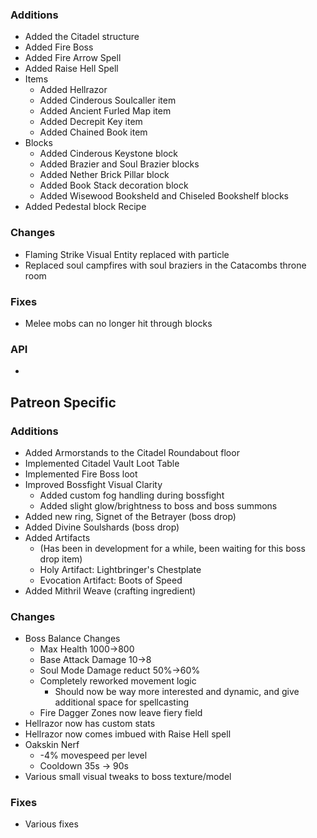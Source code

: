 ### Additions
- Added the Citadel structure
- Added Fire Boss
- Added Fire Arrow Spell
- Added Raise Hell Spell
- Items
  - Added Hellrazor
  - Added Cinderous Soulcaller item
  - Added Ancient Furled Map item
  - Added Decrepit Key item
  - Added Chained Book item
- Blocks
  - Added Cinderous Keystone block
  - Added Brazier and Soul Brazier blocks
  - Added Nether Brick Pillar block
  - Added Book Stack decoration block
  - Added Wisewood Booksheld and Chiseled Bookshelf blocks
- Added Pedestal block Recipe

### Changes
- Flaming Strike Visual Entity replaced with particle
- Replaced soul campfires with soul braziers in the Catacombs throne room 

### Fixes
- Melee mobs can no longer hit through blocks

### API
- 

## Patreon Specific
### Additions
- Added Armorstands to the Citadel Roundabout floor
- Implemented Citadel Vault Loot Table
- Implemented Fire Boss loot
- Improved Bossfight Visual Clarity
  - Added custom fog handling during bossfight
  - Added slight glow/brightness to boss and boss summons
- Added new ring, Signet of the Betrayer (boss drop)
- Added Divine Soulshards (boss drop)
- Added Artifacts
  - (Has been in development for a while, been waiting for this boss drop item)
  - Holy Artifact: Lightbringer's Chestplate
  - Evocation Artifact: Boots of Speed
- Added Mithril Weave (crafting ingredient)

### Changes
- Boss Balance Changes
  - Max Health 1000->800
  - Base Attack Damage 10->8
  - Soul Mode Damage reduct 50%->60%
  - Completely reworked movement logic
    - Should now be way more interested and dynamic, and give additional space for spellcasting 
  - Fire Dagger Zones now leave fiery field
- Hellrazor now has custom stats
- Hellrazor now comes imbued with Raise Hell spell
- Oakskin Nerf
  - -4% movespeed per level
  - Cooldown 35s -> 90s
- Various small visual tweaks to boss texture/model

### Fixes
- Various fixes